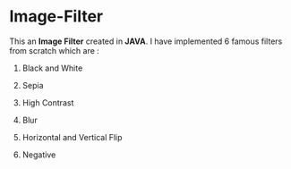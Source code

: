# Image-Filter

This an **Image Filter** created in **JAVA**. I have implemented 6 famous filters from scratch which are :


1. Black and White

2. Sepia

3. High Contrast

4. Blur

5. Horizontal and Vertical Flip

6. Negative
